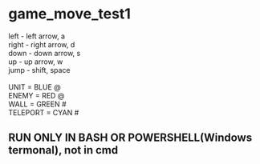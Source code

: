 # game_move_test1

left - left arrow, a <br>
right - right arrow, d <br>
down - down arrow, s <br>
up - up arrow, w <br>
jump - shift, space <br>
 <br>
UNIT = BLUE @ <br>
ENEMY = RED @ <br>
WALL = GREEN # <br>
TELEPORT = CYAN # <br>

## RUN ONLY IN BASH OR POWERSHELL(Windows termonal), not in cmd